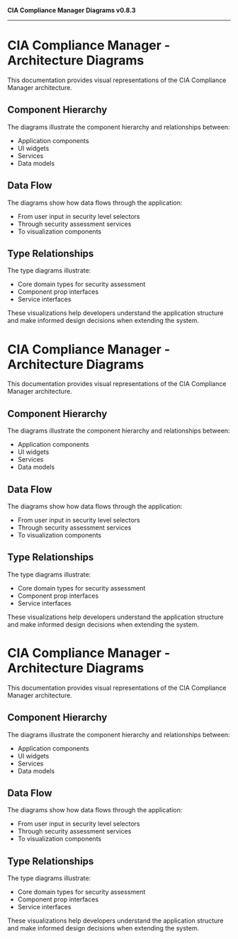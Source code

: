 **CIA Compliance Manager Diagrams v0.8.3**

***

# CIA Compliance Manager - Architecture Diagrams

This documentation provides visual representations of the CIA Compliance Manager architecture.

## Component Hierarchy

The diagrams illustrate the component hierarchy and relationships between:
- Application components
- UI widgets
- Services
- Data models

## Data Flow

The diagrams show how data flows through the application:
- From user input in security level selectors
- Through security assessment services
- To visualization components

## Type Relationships

The type diagrams illustrate:
- Core domain types for security assessment
- Component prop interfaces
- Service interfaces

These visualizations help developers understand the application structure and make informed design decisions when extending the system.
# CIA Compliance Manager - Architecture Diagrams

This documentation provides visual representations of the CIA Compliance Manager architecture.

## Component Hierarchy

The diagrams illustrate the component hierarchy and relationships between:
- Application components
- UI widgets
- Services
- Data models

## Data Flow

The diagrams show how data flows through the application:
- From user input in security level selectors
- Through security assessment services
- To visualization components

## Type Relationships

The type diagrams illustrate:
- Core domain types for security assessment
- Component prop interfaces
- Service interfaces

These visualizations help developers understand the application structure and make informed design decisions when extending the system.
# CIA Compliance Manager - Architecture Diagrams

This documentation provides visual representations of the CIA Compliance Manager architecture.

## Component Hierarchy

The diagrams illustrate the component hierarchy and relationships between:

- Application components
- UI widgets
- Services
- Data models

## Data Flow

The diagrams show how data flows through the application:

- From user input in security level selectors
- Through security assessment services
- To visualization components

## Type Relationships

The type diagrams illustrate:

- Core domain types for security assessment
- Component prop interfaces
- Service interfaces

These visualizations help developers understand the application structure and make informed design decisions when extending the system.

